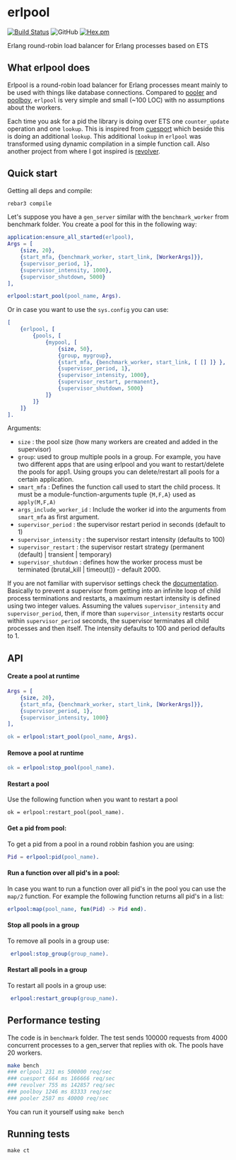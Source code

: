 erlpool
================

[![Build Status](https://travis-ci.com/silviucpp/erlpool.svg?branch=master)](https://travis-ci.com/github/silviucpp/erlpool)
![GitHub](https://img.shields.io/github/license/silviucpp/erlpool)
[![Hex.pm](https://img.shields.io/hexpm/v/erlpool)](https://hex.pm/packages/erlpool)

Erlang round-robin load balancer for Erlang processes based on ETS

What erlpool does
-----------

Erlpool is a round-robin load balancer for Erlang processes meant mainly to be used with things like database connections. 
Compared to [pooler][3] and [poolboy][4], `erlpool` is very simple and small (~100 LOC) with no assumptions about the workers.

Each time you ask for a pid the library is doing over ETS one `counter_update` operation and one `lookup`. This is inspired
from [cuesport][2] which beside this is doing an additional `lookup`. This additional `lookup` in `erlpool` was transformed using 
dynamic compilation in a simple function call. Also another project from where I got inspired is [revolver][1]. 

Quick start
-----------

Getting all deps and compile:

```sh
rebar3 compile
```

Let's suppose you have a `gen_server` similar with the `benchmark_worker` from benchmark folder. You create a pool for this in the following way:

```erlang 
application:ensure_all_started(erlpool),
Args = [
    {size, 20},
    {start_mfa, {benchmark_worker, start_link, [WorkerArgs]}},
    {supervisor_period, 1},
    {supervisor_intensity, 1000},
    {supervisor_shutdown, 5000}
],

erlpool:start_pool(pool_name, Args).
```

Or in case you want to use the `sys.config` you can use:

```erlang
[
    {erlpool, [
        {pools, [
            {mypool, [
                {size, 50},
                {group, mygroup},
                {start_mfa, {benchmark_worker, start_link, [ [] ]} },
                {supervisor_period, 1},
                {supervisor_intensity, 1000},
                {supervisor_restart, permanent},
                {supervisor_shutdown, 5000}
            ]}
        ]}
    ]}
].
```

Arguments:

- `size` : the pool size (how many workers are created and added in the supervisor)
- `group`: used to group multiple pools in a group. For example, you have two different apps that are using erlpool and you want to restart/delete the 
pools for app1. Using groups you can delete/restart all pools for a certain application. 
- `smart_mfa` : Defines the function call used to start the child process. It must be a module-function-arguments tuple `{M,F,A}` used as `apply(M,F,A)`
- `args_include_worker_id` : Include the worker id into the arguments from `smart_mfa` as first argument.
- `supervisor_period` : the supervisor restart period in seconds (default to 1)
- `supervisor_intensity` : the supervisor restart intensity (defaults to 100)
- `supervisor_restart` : the supervisor restart strategy (permanent (default) | transient | temporary)
- `supervisor_shutdown` : defines how the worker process must be terminated  (brutal_kill | timeout()) - default 2000.

If you are not familiar with supervisor settings check the [documentation][5]. Basically to prevent a supervisor from getting 
into an infinite loop of child process terminations and restarts, a maximum restart intensity is defined using two integer values. 
Assuming the values `supervisor_intensity` and `supervisor_period`, then, if more than `supervisor_intensity` restarts occur within 
`supervisor_period` seconds, the supervisor terminates all child processes and then itself. The intensity defaults to 100 and period defaults to 1.

API
-------

#### Create a pool at runtime

```erlang 
Args = [
    {size, 20},
    {start_mfa, {benchmark_worker, start_link, [WorkerArgs]}},
    {supervisor_period, 1},
    {supervisor_intensity, 1000}
],

ok = erlpool:start_pool(pool_name, Args).
```

#### Remove a pool at runtime

```erlang
ok = erlpool:stop_pool(pool_name).
```

#### Restart a pool

Use the following function when you want to restart a pool

```
ok = erlpool:restart_pool(pool_name).
```

#### Get a pid from pool:

To get a pid from a pool in a round robbin fashion you are using:

```erlang
Pid = erlpool:pid(pool_name).
```

#### Run a function over all pid's in a pool:

In case you want to run a function over all pid's in the pool you can use the `map/2` function. For example the following
function returns all pid's in a list:

```erlang
erlpool:map(pool_name, fun(Pid) -> Pid end).
```

#### Stop all pools in a group

To remove all pools in a group use: 

```erlang
 erlpool:stop_group(group_name).
```

#### Restart all pools in a group

To restart all pools in a group use:

```erlang
 erlpool:restart_group(group_name).
```

Performance testing
-----------

The code is in `benchmark` folder. The test sends 100000 requests from 4000 concurrent processes to a gen_server that 
replies with ok. The pools have 20 workers.

```sh
make bench
### erlpool 231 ms 500000 req/sec 
### cuesport 664 ms 166666 req/sec 
### revolver 755 ms 142857 req/sec 
### poolboy 1246 ms 83333 req/sec 
### pooler 2587 ms 40000 req/sec 
```

You can run it yourself using `make bench` 

Running tests
-----------

```
make ct
```

[1]:https://github.com/odo/revolver
[2]:https://github.com/esl/cuesport
[3]:https://github.com/seth/pooler
[4]:https://github.com/devinus/poolboy
[5]:http://erlang.org/doc/man/supervisor.html
